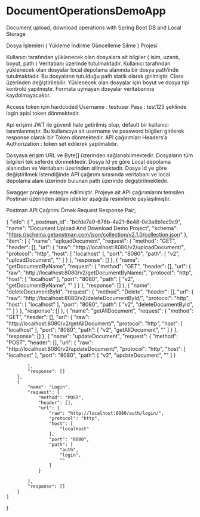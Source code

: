 # DocumentOperationsDemoApp
Document upload, download operations with Spring Boot DB and Local Storage

Dosya İşlemleri ( Yükleme İndirme Güncelleme Silme ) Projesi

Kullanıcı tarafından yüklenecek olan dosyalara ait bilgiler ( isim, uzantı, boyut, path ) Veritabanı üzerinde tutulmaktadır. 
Kullanıcı tarafından yüklenecek olan dosyalar local depolama alanında bir dosya path’inde tutulmaktadır. Bu dosyaların tutulduğu path statik olarak girilmiştir. Class üzerinden değiştirilebilir.
Yüklenecek olan dosyalar için boyut ve dosya tipi kontrolü yapılmıştır. Formata uymayan dosyalar veritabanına kaydolmayacaktır. 

Access token için hardcoded
 Username : testuser
 Pass : test123
şeklinde login apisi token dönmektedir. 

Api erişimi JWT ile güvenli hale getirilmiş olup, default bir kullanıcı tanımlanmıştır. Bu kullanıcıya ait username ve password bilgileri girilerek response olarak bir Token dönmektedir.  API çağırımları Headers’a Authorization : token set edilerek yapılmalıdır. 

Dosyaya erişim URL ve Byte[] üzerinden sağlanabilmektedir. 
Dosyaların tüm bilgileri tek seferde dönmektedir.
Dosya Id ye göre Local depolama alanından ve Veritabanı üzerinden silinmektedir.
Dosya Id ye göre değiştirilmek istendiğinde API çağırımı sırasında veritabanı ve local depolama  alanı üzerinde bulunan path üzerinde değiştirilmektedir.

Swagger projeye entegre edilmiştir.
Projeye ait API çağırımlarını temsilen Postman üzerinden atılan istekler aşağıda resimlerde paylaşılmıştır.



Postman API Çağırımı Örnek Request Response Pair;

{
	"info": {
		"_postman_id": "bcfde7a9-676b-4a21-8e48-0e3a8b1ec9c9",
		"name": "Document Upload And Download Demo Project",
		"schema": "https://schema.getpostman.com/json/collection/v2.1.0/collection.json"
	},
	"item": [
		{
			"name": "uploadDocument",
			"request": {
				"method": "GET",
				"header": [],
				"url": {
					"raw": "http://localhost:8080/v2/uploadDocument/",
					"protocol": "http",
					"host": [
						"localhost"
					],
					"port": "8080",
					"path": [
						"v2",
						"uploadDocument",
						""
					]
				}
			},
			"response": []
		},
		{
			"name": "getDocumentByName",
			"request": {
				"method": "GET",
				"header": [],
				"url": {
					"raw": "http://localhost:8080/v2/getDocumentByName/",
					"protocol": "http",
					"host": [
						"localhost"
					],
					"port": "8080",
					"path": [
						"v2",
						"getDocumentByName",
						""
					]
				}
			},
			"response": []
		},
		{
			"name": "deleteDocumentById",
			"request": {
				"method": "Delete",
				"header": [],
				"url": {
					"raw": "http://localhost:8080/v2/deleteDocumentById/",
					"protocol": "http",
					"host": [
						"localhost"
					],
					"port": "8080",
					"path": [
						"v2",
						"deleteDocumentById",
						""
					]
				}
			},
			"response": []
		},
		{
			"name": "getAllDocument",
			"request": {
				"method": "GET",
				"header": [],
				"url": {
					"raw": "http://localhost:8080/v2/getAllDocument/",
					"protocol": "http",
					"host": [
						"localhost"
					],
					"port": "8080",
					"path": [
						"v2",
						"getAllDocument",
						""
					]
				}
			},
			"response": []
		},
		{
			"name": "updateDocument",
			"request": {
				"method": "POST",
				"header": [],
				"url": {
					"raw": "http://localhost:8080/v2/updateDocument/",
					"protocol": "http",
					"host": [
						"localhost"
					],
					"port": "8080",
					"path": [
						"v2",
						"updateDocument",
						""
					]
				}

			},
			"response": []
		},
		{
			"name": "Login",
			"request": {
				"method": "POST",
				"header": [],
				"url": {
					"raw": "http://localhost:8080/auth/login/",
					"protocol": "http",
					"host": [
						"localhost"
					],
					"port": "8080",
					"path": [
						"auth",
						"login",
						""
					]
				}

			},
			"response": []
		}
	]
}
